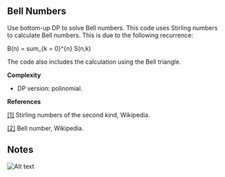 ﻿## Bell Numbers

Use bottom-up DP to solve Bell numbers. This code uses Stirling numbers to calculate Bell numbers.
This is due to the following recurrence:

B(n) = sum_{k = 0}^{n} S(n,k)

The code also includes the calculation using the Bell triangle.

__Complexity__
* DP version: polinomial.

__References__

[[1]](https://en.wikipedia.org/wiki/Stirling_numbers_of_the_second_kind) Stirling numbers of the second kind, Wikipedia.

[[2]](https://en.wikipedia.org/wiki/Bell_number) Bell number, Wikipedia.

## Notes
![Alt text](/BellNumbers/stirling_bell.png?raw=true "Relationship between Bell number and Stirling numbers")

